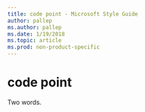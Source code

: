 ```yaml
---
title: code point - Microsoft Style Guide
author: pallep
ms.author: pallep
ms.date: 1/19/2018
ms.topic: article
ms.prod: non-product-specific
---
```


# code point

Two words. 
